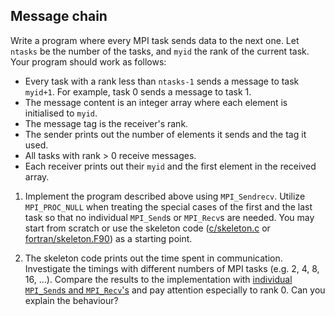 ## Message chain

Write a program where every MPI task sends data to the next one.
Let `ntasks` be the number of the tasks, and `myid` the rank of the
current task. Your program should work as follows:

- Every task with a rank less than `ntasks-1` sends a message to task
  `myid+1`. For example, task 0 sends a message to task 1.
- The message content is an integer array where each element is initialised to
  `myid`.
- The message tag is the receiver's rank.
- The sender prints out the number of elements it sends and the tag it used.
- All tasks with rank > 0 receive messages.
- Each receiver prints out their `myid` and the first element in the
  received array.

1. Implement the program described above using `MPI_Sendrecv`. Utilize
   `MPI_PROC_NULL` when treating the special cases of
   the first and the last task so that no individual `MPI_Send`s or
   `MPI_Recv`s are needed. You
   may start from scratch or use the skeleton code
   ([c/skeleton.c](c/skeleton.c) or
   [fortran/skeleton.F90](fortran/skeleton.F90)) as a starting
   point. 

2. The skeleton code prints out the time spent in communication. 
   Investigate the timings with different numbers of MPI tasks 
   (e.g. 2, 4, 8, 16, ...). Compare the results to the implementation with
   [individual `MPI_Send`s and `MPI_Recv`'s](../message-chain/) and pay attention 
   especially to rank 0. Can you explain the behaviour?
